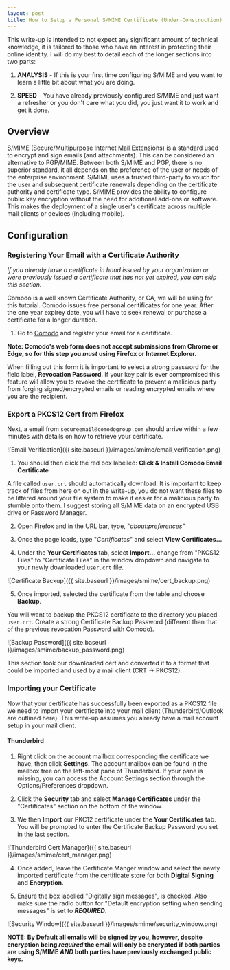 ```yaml
---
layout: post
title: How to Setup a Personal S/MIME Certificate (Under-Construction)
---
```


This write-up is intended to not expect any significant amount of technical knowledge, it is tailored to those who have an interest in protecting their online identity. I will do my best to detail each of the longer sections into two parts: 

1. **ANALYSIS** - If this is your first time configuring S/MIME and you want to learn a little bit about what you are doing.

2. **SPEED** - You have already previously configured S/MIME and just want a refresher or you don't care what you did, you just want it to work and get it done.


## Overview

S/MIME (Secure/Multipurpose Internet Mail Extensions) is a standard used to encrypt and sign emails (and attachments). This can be considered an alternative to PGP/MIME. Between both S/MIME and PGP, there is no superior standard, it all depends on the preference of the user or needs of the enterprise environment. S/MIME uses a trusted third-party to vouch for the user and subsequent certificate renewals depending on the certificate authority and certificate type. S/MIME provides the ability to configure public key encryption without the need for additional add-ons or software. This makes the deployment of a single user's certificate across multiple mail clients or devices (including mobile).


## Configuration

### Registering Your Email with a Certificate Authority

*If you already have a certificate in hand issued by your organization or were previously issued a certificate that has not yet expired, you can skip this section.*

Comodo is a well known Certificate Authority, or CA, we will be using for this tutorial. Comodo issues free personal ceritificates for one year. After the one year expirey date, you will have to seek renewal or purchase a certificate for a longer duration.

1. Go to [Comodo](https://www.comodo.com/home/email-security/free-email-certificate.php) and register your email for a certificate.  

**Note: Comodo's web form does not accept submissions from Chrome or Edge, so for this step you *must* using Firefox or Internet Explorer.**   


When filling out this form it is important to select a strong password for the field label, **Revocation Password**. If your key pair is ever compromised this feature will allow you to revoke the certificate to prevent a malicious party from forging signed/encrypted emails or reading encrypted emails where you are the recipient.


### Export a PKCS12 Cert from Firefox

Next, a email from `secureemail@comodogroup.com` should arrive within a few minutes with details on how to retrieve your certificate.

![Email Verification]({{ site.baseurl }}/images/smime/email_verification.png)

1. You should then click the red box labelled: **Click & Install Comodo Email Certificate**

A file called `user.crt` should automatically download. It is important to keep track of files from here on out in the write-up, you do not want these files to be littered around your file system to make it easier for a malicious party to stumble onto them. I suggest storing all S/MIME data on an encrypted USB drive or Password Manager.

2. Open Firefox and in the URL bar, type, "*about:preferences*"

3. Once the page loads, type "*Certificates*" and select **View Certificates...**

4. Under the **Your Certificates** tab, select **Import...** change from "PKCS12 Files" to "Certificate Files" in the window dropdown and navigate to your newly downloaded `user.crt` file.

![Certificate Backup]({{ site.baseurl }}/images/smime/cert_backup.png)

5. Once imported, selected the certificate from the table and choose **Backup**. 

You will want to backup the PKCS12 certificate to the directory you placed `user.crt`. Create a strong Certificate Backup Password (different than that of the previous revocation Password with Comodo).

![Backup Password]({{ site.baseurl }}/images/smime/backup_password.png)


This section took our downloaded cert and converted it to a format that could be imported and used by a mail client (CRT -> PKCS12).


### Importing your Certificate


Now that your certificate has successfully been exported as a PKCS12 file we need to import your certificate into your mail client (Thunderbird/Outlook are outlined here). This write-up assumes you already have a mail account setup in your mail client.


#### Thunderbird

1. Right click on the account mailbox corresponding the certificate we have, then click **Settings**. The account mailbox can be found in the mailbox tree on the left-most pane of Thunderbird. If your pane is missing, you can access the Account Settings section through the Options/Preferences dropdown.

2. Click the **Security** tab and select **Manage Certificates** under the "Certificates" section on the bottom of the window.

3. We then **Import** our PKC12 certificate under the **Your Certificates** tab. You will be prompted to enter the Certificate Backup Password you set in the last section.

![Thunderbird Cert Manager]({{ site.baseurl }}/images/smime/cert_manager.png)

4. Once added, leave the Certificate Manger window and select the newly imported certificate from the certificate store for both **Digital Signing** and **Encryption**.

5. Ensure the box labelled "Digitally sign messages", is checked. Also make sure the radio button for "Default encryption setting when sending messages" is set to _**REQUIRED**_.

![Security Window]({{ site.baseurl }}/images/smime/security_window.png)

**NOTE: By Default all emails will be signed by you, however, despite encryption being _required_ the email will only be encrypted if both parties are using S/MIME _AND_ both parties have previously exchanged public keys.**
